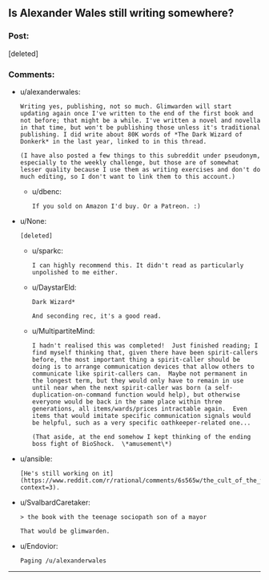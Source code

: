 ## Is Alexander Wales still writing somewhere?

### Post:

[deleted]

### Comments:

- u/alexanderwales:
  ```
  Writing yes, publishing, not so much. Glimwarden will start updating again once I've written to the end of the first book and not before; that might be a while. I've written a novel and novella in that time, but won't be publishing those unless it's traditional publishing. I did write about 80K words of *The Dark Wizard of Donkerk* in the last year, linked to in this thread.

  (I have also posted a few things to this subreddit under pseudonym, especially to the weekly challenge, but those are of somewhat lesser quality because I use them as writing exercises and don't do much editing, so I don't want to link them to this account.)
  ```

  - u/dbenc:
    ```
    If you sold on Amazon I'd buy. Or a Patreon. :)
    ```

- u/None:
  ```
  [deleted]
  ```

  - u/sparkc:
    ```
    I can highly recommend this. It didn't read as particularly unpolished to me either.
    ```

  - u/DaystarEld:
    ```
    Dark Wizard*

    And seconding rec, it's a good read.
    ```

  - u/MultipartiteMind:
    ```
    I hadn't realised this was completed!  Just finished reading; I find myself thinking that, given there have been spirit-callers before, the most important thing a spirit-caller should be doing is to arrange communication devices that allow others to communicate like spirit-callers can.  Maybe not permanent in the longest term, but they would only have to remain in use until near when the next spirit-caller was born (a self-duplication-on-command function would help), but otherwise everyone would be back in the same place within three generations, all items/wards/prices intractable again.  Even items that would imitate specific communication signals would be helpful, such as a very specific oathkeeper-related one...

    (That aside, at the end somehow I kept thinking of the ending boss fight of BioShock.  \*amusement\*)
    ```

- u/ansible:
  ```
  [He's still working on it] (https://www.reddit.com/r/rational/comments/6s565w/the_cult_of_the_warrior/dlbbbii/?context=3).
  ```

- u/SvalbardCaretaker:
  ```
  > the book with the teenage sociopath son of a mayor 

  That would be glimwarden.
  ```

- u/Endovior:
  ```
  Paging /u/alexanderwales
  ```

---

